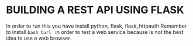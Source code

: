 # BUILDING A REST API USING FLASK

In order to run this you have install python, flask, flask_httpauth
Remember to install ```bash Curl ``` in order to test a web service 
because is not the best idea to use a web browser.